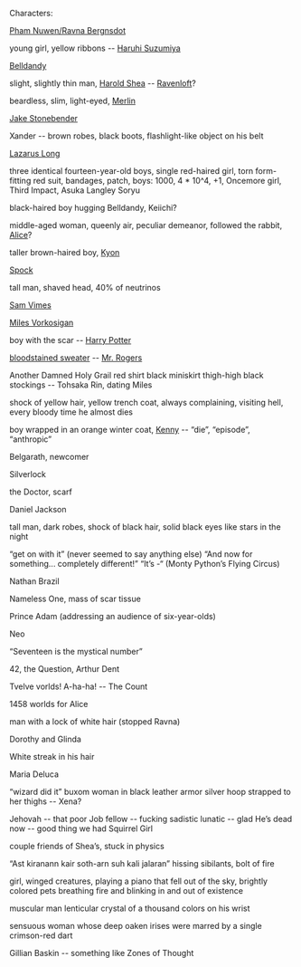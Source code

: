 Characters:

[Pham Nuwen/Ravna Bergnsdot](https://en.wikipedia.org/wiki/A_Fire_Upon_the_Deep)

young girl, yellow ribbons -- [Haruhi Suzumiya](http://haruhi.wikia.com/wiki/Haruhi_Suzumiya)

[Belldandy](http://ah-my-goddess.wikia.com/wiki/Belldandy)

slight, slightly thin man, [Harold Shea](https://en.wikipedia.org/wiki/Harold_Shea) -- [Ravenloft](https://en.wikipedia.org/wiki/Ravenloft)?

beardless, slim, light-eyed, [Merlin](https://en.wikipedia.org/wiki/Merlin)

[Jake Stonebender](http://callahans.wikia.com/wiki/Jake_Stonebender)

Xander -- brown robes, black boots, flashlight-like object on his belt

[Lazarus Long](https://en.wikipedia.org/wiki/Lazarus_Long)

three identical fourteen-year-old boys, single red-haired girl, torn form-fitting red suit, bandages, patch, boys: 1000, 4 * 10^4, +1, Oncemore girl, Third Impact, Asuka Langley Soryu

black-haired boy hugging Belldandy, Keiichi?

middle-aged woman, queenly air, peculiar demeanor, followed the rabbit, [Alice](https://en.wikipedia.org/wiki/Alice%27s_Adventures_in_Wonderland)?

taller brown-haired boy, [Kyon](http://haruhi.wikia.com/wiki/Kyon)

[Spock](http://en.memory-alpha.wikia.com/wiki/Spock)

tall man, shaved head, 40% of neutrinos

[Sam Vimes](http://discworld.wikia.com/wiki/Samuel_Vimes)

[Miles Vorkosigan](https://en.wikipedia.org/?title=Miles_Vorkosigan)

boy with the scar -- [Harry Potter](http://harrypotter.wikia.com/wiki/Harry_Potter)

[bloodstained sweater](https://www.youtube.com/watch?v=4WgT9gy4zQA) -- [Mr. Rogers](https://en.wikipedia.org/wiki/Fred_Rogers)

Another Damned Holy Grail red shirt black miniskirt thigh-high black stockings -- Tohsaka Rin, dating Miles

shock of yellow hair, yellow trench coat, always complaining, visiting hell, every bloody time he almost dies

boy wrapped in an orange winter coat, [Kenny](https://en.wikipedia.org/?title=Kenny_McCormick) -- “die”, “episode”, “anthropic”

Belgarath, newcomer

Silverlock

the Doctor, scarf

Daniel Jackson

tall man, dark robes, shock of black hair, solid black eyes like stars in the night

“get on with it” (never seemed to say anything else) “And now for something... completely different!” “It’s -“ (Monty Python’s Flying Circus)

Nathan Brazil

Nameless One, mass of scar tissue

Prince Adam (addressing an audience of six-year-olds)

Neo

“Seventeen is the mystical number”

42, the Question, Arthur Dent

Tvelve vorlds! A-ha-ha! -- The Count

1458 worlds for Alice

man with a lock of white hair (stopped Ravna)

Dorothy and Glinda

White streak in his hair

Maria Deluca

“wizard did it” buxom woman in black leather armor silver hoop strapped to her thighs -- Xena?

Jehovah -- that poor Job fellow -- fucking sadistic lunatic -- glad He’s dead now -- good thing we had Squirrel Girl

couple friends of Shea’s, stuck in physics

“Ast kiranann kair soth-arn suh kali jalaran” hissing sibilants, bolt of fire

girl, winged creatures, playing a piano that fell out of the sky, brightly colored pets breathing fire and blinking in and out of existence

muscular man lenticular crystal of a thousand colors on his wrist

sensuous woman whose deep oaken irises were marred by a single crimson-red dart

Gillian Baskin -- something like Zones of Thought
